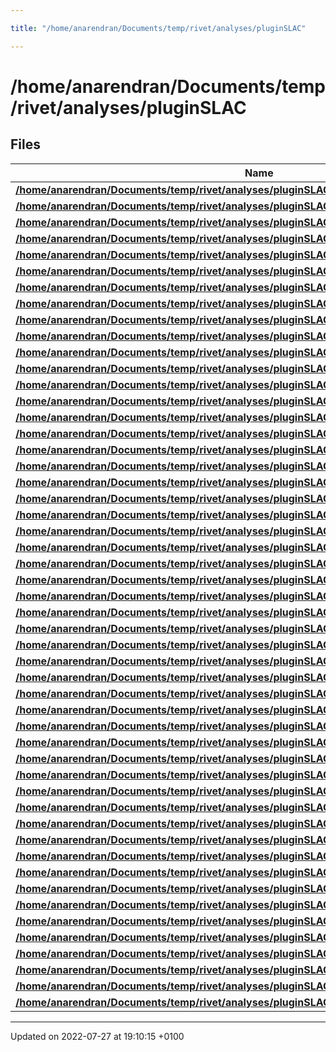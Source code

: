 ```yaml
---

title: "/home/anarendran/Documents/temp/rivet/analyses/pluginSLAC"

---
```


# /home/anarendran/Documents/temp/rivet/analyses/pluginSLAC



## Files

| Name           |
| -------------- |
| **[/home/anarendran/Documents/temp/rivet/analyses/pluginSLAC/CRYSTAL_BALL_1986_I238081.cc](http://example.org/files/crystal__ball__1986__i238081_8cc/#file-crystal-ball-1986-i238081.cc)**  |
| **[/home/anarendran/Documents/temp/rivet/analyses/pluginSLAC/CRYSTAL_BALL_1990_I294419.cc](http://example.org/files/crystal__ball__1990__i294419_8cc/#file-crystal-ball-1990-i294419.cc)**  |
| **[/home/anarendran/Documents/temp/rivet/analyses/pluginSLAC/HRS_1985_I201482.cc](http://example.org/files/hrs__1985__i201482_8cc/#file-hrs-1985-i201482.cc)**  |
| **[/home/anarendran/Documents/temp/rivet/analyses/pluginSLAC/HRS_1985_I213242.cc](http://example.org/files/hrs__1985__i213242_8cc/#file-hrs-1985-i213242.cc)**  |
| **[/home/anarendran/Documents/temp/rivet/analyses/pluginSLAC/HRS_1986_I17781.cc](http://example.org/files/hrs__1986__i17781_8cc/#file-hrs-1986-i17781.cc)**  |
| **[/home/anarendran/Documents/temp/rivet/analyses/pluginSLAC/HRS_1986_I18502.cc](http://example.org/files/hrs__1986__i18502_8cc/#file-hrs-1986-i18502.cc)**  |
| **[/home/anarendran/Documents/temp/rivet/analyses/pluginSLAC/HRS_1986_I18688.cc](http://example.org/files/hrs__1986__i18688_8cc/#file-hrs-1986-i18688.cc)**  |
| **[/home/anarendran/Documents/temp/rivet/analyses/pluginSLAC/HRS_1987_I215848.cc](http://example.org/files/hrs__1987__i215848_8cc/#file-hrs-1987-i215848.cc)**  |
| **[/home/anarendran/Documents/temp/rivet/analyses/pluginSLAC/HRS_1987_I250823.cc](http://example.org/files/hrs__1987__i250823_8cc/#file-hrs-1987-i250823.cc)**  |
| **[/home/anarendran/Documents/temp/rivet/analyses/pluginSLAC/HRS_1988_I23360.cc](http://example.org/files/hrs__1988__i23360_8cc/#file-hrs-1988-i23360.cc)**  |
| **[/home/anarendran/Documents/temp/rivet/analyses/pluginSLAC/HRS_1988_I250824.cc](http://example.org/files/hrs__1988__i250824_8cc/#file-hrs-1988-i250824.cc)**  |
| **[/home/anarendran/Documents/temp/rivet/analyses/pluginSLAC/HRS_1989_I276948.cc](http://example.org/files/hrs__1989__i276948_8cc/#file-hrs-1989-i276948.cc)**  |
| **[/home/anarendran/Documents/temp/rivet/analyses/pluginSLAC/HRS_1990_I280958.cc](http://example.org/files/hrs__1990__i280958_8cc/#file-hrs-1990-i280958.cc)**  |
| **[/home/anarendran/Documents/temp/rivet/analyses/pluginSLAC/HRS_1992_I339573.cc](http://example.org/files/hrs__1992__i339573_8cc/#file-hrs-1992-i339573.cc)**  |
| **[/home/anarendran/Documents/temp/rivet/analyses/pluginSLAC/MAC_1985_I202924.cc](http://example.org/files/mac__1985__i202924_8cc/#file-mac-1985-i202924.cc)**  |
| **[/home/anarendran/Documents/temp/rivet/analyses/pluginSLAC/MAC_1985_I206052.cc](http://example.org/files/mac__1985__i206052_8cc/#file-mac-1985-i206052.cc)**  |
| **[/home/anarendran/Documents/temp/rivet/analyses/pluginSLAC/MAC_1987_I245571.cc](http://example.org/files/mac__1987__i245571_8cc/#file-mac-1987-i245571.cc)**  |
| **[/home/anarendran/Documents/temp/rivet/analyses/pluginSLAC/MARKI_1975_I100592.cc](http://example.org/files/marki__1975__i100592_8cc/#file-marki-1975-i100592.cc)**  |
| **[/home/anarendran/Documents/temp/rivet/analyses/pluginSLAC/MARKI_1975_I100733.cc](http://example.org/files/marki__1975__i100733_8cc/#file-marki-1975-i100733.cc)**  |
| **[/home/anarendran/Documents/temp/rivet/analyses/pluginSLAC/MARKI_1976_I108144.cc](http://example.org/files/marki__1976__i108144_8cc/#file-marki-1976-i108144.cc)**  |
| **[/home/anarendran/Documents/temp/rivet/analyses/pluginSLAC/MARKI_1976_I109792.cc](http://example.org/files/marki__1976__i109792_8cc/#file-marki-1976-i109792.cc)**  |
| **[/home/anarendran/Documents/temp/rivet/analyses/pluginSLAC/MARKI_1977_I119979.cc](http://example.org/files/marki__1977__i119979_8cc/#file-marki-1977-i119979.cc)**  |
| **[/home/anarendran/Documents/temp/rivet/analyses/pluginSLAC/MARKI_1982_I169326.cc](http://example.org/files/marki__1982__i169326_8cc/#file-marki-1982-i169326.cc)**  |
| **[/home/anarendran/Documents/temp/rivet/analyses/pluginSLAC/MARKII_1979_I143939.cc](http://example.org/files/markii__1979__i143939_8cc/#file-markii-1979-i143939.cc)**  |
| **[/home/anarendran/Documents/temp/rivet/analyses/pluginSLAC/MARKII_1979_I144382.cc](http://example.org/files/markii__1979__i144382_8cc/#file-markii-1979-i144382.cc)**  |
| **[/home/anarendran/Documents/temp/rivet/analyses/pluginSLAC/MARKII_1982_I177606.cc](http://example.org/files/markii__1982__i177606_8cc/#file-markii-1982-i177606.cc)**  |
| **[/home/anarendran/Documents/temp/rivet/analyses/pluginSLAC/MARKII_1982_I178416.cc](http://example.org/files/markii__1982__i178416_8cc/#file-markii-1982-i178416.cc)**  |
| **[/home/anarendran/Documents/temp/rivet/analyses/pluginSLAC/MARKII_1984_I195739.cc](http://example.org/files/markii__1984__i195739_8cc/#file-markii-1984-i195739.cc)**  |
| **[/home/anarendran/Documents/temp/rivet/analyses/pluginSLAC/MARKII_1985_I207785.cc](http://example.org/files/markii__1985__i207785_8cc/#file-markii-1985-i207785.cc)**  |
| **[/home/anarendran/Documents/temp/rivet/analyses/pluginSLAC/MARKII_1985_I209198.cc](http://example.org/files/markii__1985__i209198_8cc/#file-markii-1985-i209198.cc)**  |
| **[/home/anarendran/Documents/temp/rivet/analyses/pluginSLAC/MARKII_1986_I220003.cc](http://example.org/files/markii__1986__i220003_8cc/#file-markii-1986-i220003.cc)**  |
| **[/home/anarendran/Documents/temp/rivet/analyses/pluginSLAC/MARKII_1987_I234976.cc](http://example.org/files/markii__1987__i234976_8cc/#file-markii-1987-i234976.cc)**  |
| **[/home/anarendran/Documents/temp/rivet/analyses/pluginSLAC/MARKII_1987_I247900.cc](http://example.org/files/markii__1987__i247900_8cc/#file-markii-1987-i247900.cc)**  |
| **[/home/anarendran/Documents/temp/rivet/analyses/pluginSLAC/MARKII_1988_I246184.cc](http://example.org/files/markii__1988__i246184_8cc/#file-markii-1988-i246184.cc)**  |
| **[/home/anarendran/Documents/temp/rivet/analyses/pluginSLAC/MARKII_1988_I250899.cc](http://example.org/files/markii__1988__i250899_8cc/#file-markii-1988-i250899.cc)**  |
| **[/home/anarendran/Documents/temp/rivet/analyses/pluginSLAC/MARKII_1988_I261194.cc](http://example.org/files/markii__1988__i261194_8cc/#file-markii-1988-i261194.cc)**  |
| **[/home/anarendran/Documents/temp/rivet/analyses/pluginSLAC/MARKII_1990_I304882.cc](http://example.org/files/markii__1990__i304882_8cc/#file-markii-1990-i304882.cc)**  |
| **[/home/anarendran/Documents/temp/rivet/analyses/pluginSLAC/MARKII_1991_I295286.cc](http://example.org/files/markii__1991__i295286_8cc/#file-markii-1991-i295286.cc)**  |
| **[/home/anarendran/Documents/temp/rivet/analyses/pluginSLAC/SLD_1995_I378545.cc](http://example.org/files/sld__1995__i378545_8cc/#file-sld-1995-i378545.cc)**  |
| **[/home/anarendran/Documents/temp/rivet/analyses/pluginSLAC/SLD_1996_S3398250.cc](http://example.org/files/sld__1996__s3398250_8cc/#file-sld-1996-s3398250.cc)**  |
| **[/home/anarendran/Documents/temp/rivet/analyses/pluginSLAC/SLD_1999_S3743934.cc](http://example.org/files/sld__1999__s3743934_8cc/#file-sld-1999-s3743934.cc)**  |
| **[/home/anarendran/Documents/temp/rivet/analyses/pluginSLAC/SLD_2002_S4869273.cc](http://example.org/files/sld__2002__s4869273_8cc/#file-sld-2002-s4869273.cc)**  |
| **[/home/anarendran/Documents/temp/rivet/analyses/pluginSLAC/SLD_2004_S5693039.cc](http://example.org/files/sld__2004__s5693039_8cc/#file-sld-2004-s5693039.cc)**  |
| **[/home/anarendran/Documents/temp/rivet/analyses/pluginSLAC/TPC_1984_I200105.cc](http://example.org/files/tpc__1984__i200105_8cc/#file-tpc-1984-i200105.cc)**  |
| **[/home/anarendran/Documents/temp/rivet/analyses/pluginSLAC/TPC_1984_I205869.cc](http://example.org/files/tpc__1984__i205869_8cc/#file-tpc-1984-i205869.cc)**  |
| **[/home/anarendran/Documents/temp/rivet/analyses/pluginSLAC/TPC_1985_I205868.cc](http://example.org/files/tpc__1985__i205868_8cc/#file-tpc-1985-i205868.cc)**  |
| **[/home/anarendran/Documents/temp/rivet/analyses/pluginSLAC/TPC_1986_I217416.cc](http://example.org/files/tpc__1986__i217416_8cc/#file-tpc-1986-i217416.cc)**  |
| **[/home/anarendran/Documents/temp/rivet/analyses/pluginSLAC/TPC_1986_I228072.cc](http://example.org/files/tpc__1986__i228072_8cc/#file-tpc-1986-i228072.cc)**  |
| **[/home/anarendran/Documents/temp/rivet/analyses/pluginSLAC/TPC_1987_I235694.cc](http://example.org/files/tpc__1987__i235694_8cc/#file-tpc-1987-i235694.cc)**  |
| **[/home/anarendran/Documents/temp/rivet/analyses/pluginSLAC/TPC_1988_I262143.cc](http://example.org/files/tpc__1988__i262143_8cc/#file-tpc-1988-i262143.cc)**  |
| **[/home/anarendran/Documents/temp/rivet/analyses/pluginSLAC/TPC_1991_I316132.cc](http://example.org/files/tpc__1991__i316132_8cc/#file-tpc-1991-i316132.cc)**  |






-------------------------------

Updated on 2022-07-27 at 19:10:15 +0100

